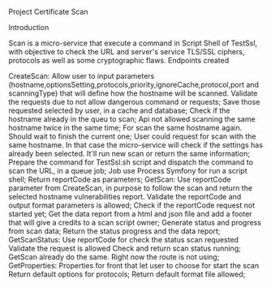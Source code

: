 Project Certificate Scan


Introduction

Scan is a micro-service that execute a command in Script Shell of TestSsl, with objective to check the URL and server's service TLS/SSL ciphers, protocols as well as some cryptographic flaws.
Endpoints created

CreateScan: Allow user to input parameters (hostname,optionsSetting,protocols,priority,ignoreCache,protocol,port and scanningType) that will define how the hostname will be scanned.
Validate the requests due to not allow dangerous command or requests;
Save those requested selected by user, in a cache and database;
Check if the hostname already in the queu to scan;
Api not allowed scanning the same hostname twice in the same time;
For scan the same hostname again. Should wait to finish the current one;
User could request for scan with the same hostname. In that case the micro-service will check if the settings has already been selected. It'll run new scan or return the same information;
Prepare the command for TestSsl.sh script and dispatch the command to scan the URL, in a queue job;
Job use Process Symfony for run a script shell;
Return reportCode as parameters;
GetScan: Use reportCode parameter from CreateScan, in purpose to follow the scan and return the selected hostname vulnerabilities report.
Validate the reportCode and output format parameters is allowed;
Check if the reportCode request not started yet;
Get the data report from a html and json file and add a footer that will give a credits to a scan script owner;
Generate status and progress from scan data;
Return the status progress and the data report;
GetScanStatus: Use reportCode for check the status scan requested
Validate the request is allowed
Check and return scan status running;
GetScan already do the same. Right now the route is not using;
GetProperties: Properties for front that let user to choose for start the scan
Return default options for protocols;
Return default format file allowed;
